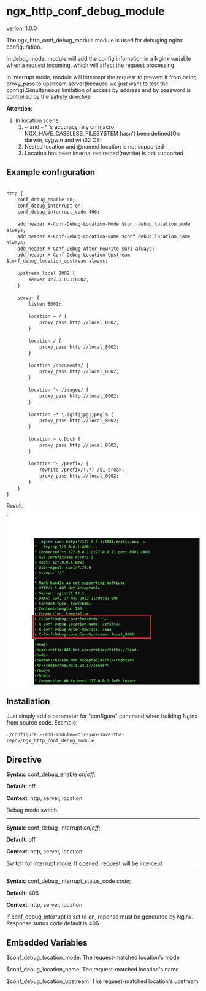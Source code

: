 # ngx_http_conf_debug_module

verion: 1.0.0

The ngx_http_conf_debug_module module is used for debuging nginx configuration.

In debug mode, module will add the config infomation in a Nginx variable when
a request incoming, which will affect the request processing.

In interrupt mode, module will intercept the request to prevent it from being
proxy_pass to upstream server(because we just want to test the config).Simultaneous limitation of access by address and by password is controlled by the [satisfy](https://nginx.org/en/docs/http/ngx_http_core_module.html#satisfy) directive

**Attention**:
1. In location scene:
   1. ~ and ~* 's accuracy rely on macro NGX_HAVE_CASELESS_FILESYSTEM hasn't been defined(On darwin, cygwin and win32 OS)
   2. Nested location and @named location is not supported
   3. Location has been internal redirected(rewrite) is not supported

## Example configuration

```

http {
    conf_debug_enable on;
    conf_debug_interrupt on;
    conf_debug_interrupt_code 406;

    add_header X-Conf-Debug-Location-Mode $conf_debug_location_mode always;
    add_header X-Conf-Debug-Location-Name $conf_debug_location_name always;
    add_header X-Conf-Debug-After-Rewrite $uri always;
    add_header X-Conf-Debug-Location-Upstream $conf_debug_location_upstream always;

    upstream local_8002 {
        server 127.0.0.1:8002;
    }

    server {
        listen 8001;

        location = / {
            proxy_pass http://local_8002;
        }

        location / {
            proxy_pass http://local_8002;
        }

        location /documents/ {
            proxy_pass http://local_8002;
        }

        location ^~ /images/ {
            proxy_pass http://local_8002;
        }

        location ~* \.(gif|jpg|jpeg)$ {
            proxy_pass http://local_8002;
        }

        location ~ \.Doc$ {
            proxy_pass http://local_8002;
        }

        location ^~ /prefix/ {
            rewrite /prefix/(.*) /$1 break;
            proxy_pass http://local_8002;
        }
    }
}

```
Result:

![img](./example.png)

## Installation

Just simply add a parameter for "configure" command when building Nginx from source code. Example:
```
./configure --add-module=<dir-you-save-the-repo>/ngx_http_conf_debug_module
```

## Directive

**Syntax**: conf_debug_enable *on|off*;

**Default**: off

**Context**: http, server, location

Debug mode switch.

---

**Syntax**: conf_debug_interrupt *on|off*;

**Default**: off

**Context**: http, server, location

Switch for interrupt mode. If opened, request will be intercept

---

**Syntax**: conf_debug_interrupt_status_code *code*;

**Default**: 406

**Context**: http, server, location

If conf_debug_interrupt is set to on, reponse must be generated by Nginx. Response
status code default is 406.

## Embedded Variables

$conf_debug_location_mode: The request-matched location's mode

$conf_debug_location_name: The request-matched location's name

$conf_debug_location_upstream: The request-matched location's upstream
